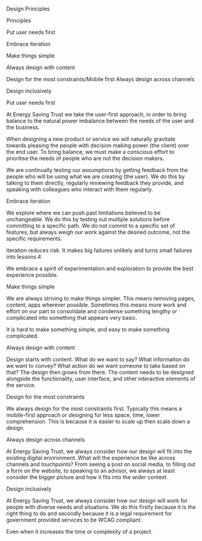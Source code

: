 Design Principles  

Principles 

Put user needs first   

Embrace iteration   

Make things simple   

Always design with content  

Design for the most constraints/Mobile first Always design across channels  

Design inclusively  

Put user needs first  

At Energy Saving Trust we take the user-first approach, in order to bring balance to the natural power imbalance between the needs of the user and the business.   

When designing a new product or service we will naturally gravitate towards pleasing the people with decision making power (the client) over the end user. To bring balance, we must make a conscious effort to prioritise the needs of people who are not the decision makers.   

We are continually testing our assumptions by getting feedback from the people who will be using what we are creating (the user). We do this by talking to them directly, regularly reviewing feedback they provide, and speaking with colleagues who interact with them regularly.   

Embrace iteration  

We explore where we can push past limitations believed to be unchangeable. We do this by testing out multiple solutions before committing to a specific path. We do not commit to a specific set of features, but always weigh our work against the desired outcome, not the specific requirements.    

Iteration reduces risk. It makes big failures unlikely and turns small failures into lessons.4  

We embrace a spirit of experimentation and exploration to provide the best experience possible.   

Make things simple  

We are always striving to make things simpler. This means removing pages, content, apps wherever possible. Sometimes this means more work and effort on our part to consolidate and condense something lengthy or complicated into something that appears very basic.  

It is hard to make something simple, and easy to make something complicated.   

Always design with content  

Design starts with content. What do we want to say? What information do we want to convey? What action do we want someone to take based on that? The design then grows from there. The content needs to be designed alongside the functionality, user interface, and other interactive elements of the service.   

Design for the most constraints 

We always design for the most constraints first. Typically this means a mobile-first approach or designing for less space, time, lower comprehension. This is because it is easier to scale up then scale down a design. 

Always design across channels  

At Energy Saving Trust, we always consider how our design will fit into the existing digital environment. What will the experience be like across channels and touchpoints? From seeing a post on social media, to filling out a form on the website, to speaking to an advisor, we always at least consider the bigger picture and how it fits into the wider context.   

Design inclusively  

At Energy Saving Trust, we always consider how our design will work for people with diverse needs and situations. We do this firstly because it is the right thing to do and secondly because it is a legal requirement for government provided services to be WCAG compliant.  

Even when it increases the time or complexity of a project.  
